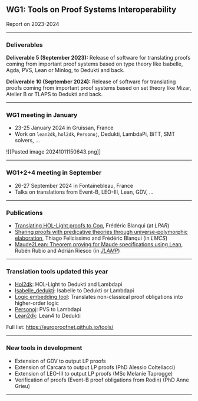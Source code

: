 
## WG1: Tools on Proof Systems Interoperability

Report on 2023-2024

---

### Deliverables

**Deliverable 5 (September 2023):** Release of software for translating proofs coming from important proof systems based on type theory like Isabelle, Agda, PVS, Lean or Minlog, to Dedukti and back.

**Deliverable 10 (September 2024):** Release of software for translating proofs coming from important proof systems based on set theory like Mizar, Atelier B or TLAPS to Dedukti and back.

---
### WG1 meeting in January

- 23-25 January 2024 in Gruissan, France
- Work on `lean2dk`, `hol2dk`, `Personoj`, Dedukti, LambdaPi, BiTT, SMT solvers, ...

![[Pasted image 20241011150643.png]]

---

### WG1+2+4 meeting in September

- 26-27 September 2024 in Fontainebleau, France
- Talks on translations from Event-B, LEO-III, Lean, GDV, ...

---
### Publications

- [Translating HOL-Light proofs to Coq](https://doi.org/10.29007/6k4x), Frédéric Blanqui (at *LPAR*)
- [Sharing proofs with predicative theories through universe-polymorphic elaboration](https://doi.org/10.46298/lmcs-20(3:23)2024), Thiago Felicissimo and Frédéric Blanqui (in *LMCS*)
- [Maude2Lean: Theorem proving for Maude specifications using Lean](https://doi.org/10.1016/j.jlamp.2024.101005), Rubén Rubio and Adrián Riesco (in [_JLAMP_](https://www.sciencedirect.com/journal/journal-of-logical-and-algebraic-methods-in-programming))

---
### Translation tools updated this year

- [Hol2dk](https://github.com/Deducteam/hol2dk): HOL-Light to Dedukti and Lambdapi
- [Isabelle_dedukti](https://github.com/Deducteam/isabelle_dedukti): Isabelle to Dedukti or Lambdapi
- [Logic embedding tool](https://github.com/leoprover/logic-embedding): Translates non-classical proof obligations into higher-order logic
- [Personoj](https://github.com/Deducteam/personoj): PVS to Lambdapi
- [Lean2dk](https://github.com/Deducteam/lean2dk): Lean4 to Dedukti

Full list: https://europroofnet.github.io/tools/

---

### New tools in development

- Extension of GDV to output LP proofs  
- Extension of Carcara to output LP proofs (PhD Alessio Coltellacci)  
- Extension of LEO-III to output LP proofs (MSc Melanie Taprogge)  
- Verification of proofs (Event-B proof obligations from Rodin) (PhD Anne Grieu)

---